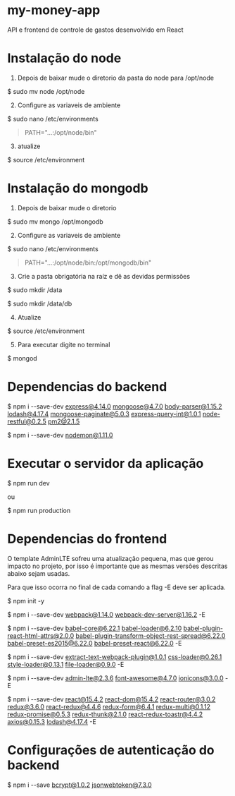 # my-money-app
API e frontend de controle de gastos desenvolvido em React

# Instalação do node
1. Depois de baixar mude o diretorio da pasta do node para /opt/node

$ sudo mv node /opt/node

2. Configure as variaveis de ambiente 

$ sudo nano /etc/environments

> PATH="...:/opt/node/bin"

3. atualize

$ source /etc/environment

# Instalação do mongodb
1. Depois de baixar mude o diretorio

$ sudo mv mongo /opt/mongodb

2. Configure as variaveis de ambiente

$ sudo nano /etc/environments

> PATH="...:/opt/node/bin:/opt/mongodb/bin"

3. Crie a pasta obrigatória na raíz e dê as devidas permissões

$ sudo mkdir /data

$ sudo mkdir /data/db

4. Atualize 

$ source /etc/environment

5. Para executar digite no terminal

$ mongod

# Dependencias do backend
$ npm i --save-dev express@4.14.0 mongoose@4.7.0 body-parser@1.15.2 lodash@4.17.4 mongoose-paginate@5.0.3 express-query-int@1.0.1 node-restful@0.2.5 pm2@2.1.5

$ npm i --save-dev nodemon@1.11.0

# Executar o servidor da aplicação
$ npm run dev

ou 

$ npm run production

# Dependencias do frontend
O template AdminLTE sofreu uma atualização pequena, mas que gerou impacto no projeto, por isso é importante que as mesmas versões descritas abaixo sejam usadas.

Para que isso ocorra no final de cada comando a flag -E deve ser aplicada.

$ npm init -y

$ npm i --save-dev webpack@1.14.0 webpack-dev-server@1.16.2 -E

$ npm i --save-dev babel-core@6.22.1 babel-loader@6.2.10 babel-plugin-react-html-attrs@2.0.0 babel-plugin-transform-object-rest-spread@6.22.0 babel-preset-es2015@6.22.0 babel-preset-react@6.22.0 -E

$ npm i --save-dev extract-text-webpack-plugin@1.0.1 css-loader@0.26.1 style-loader@0.13.1 file-loader@0.9.0 -E

$ npm i --save-dev admin-lte@2.3.6 font-awesome@4.7.0 ionicons@3.0.0 -E

$ npm i --save-dev react@15.4.2 react-dom@15.4.2 react-router@3.0.2 redux@3.6.0 react-redux@4.4.6 redux-form@6.4.1 redux-multi@0.1.12 redux-promise@0.5.3 redux-thunk@2.1.0 react-redux-toastr@4.4.2 axios@0.15.3 lodash@4.17.4 -E

# Configurações de autenticação do backend

$ npm i --save bcrypt@1.0.2 jsonwebtoken@7.3.0